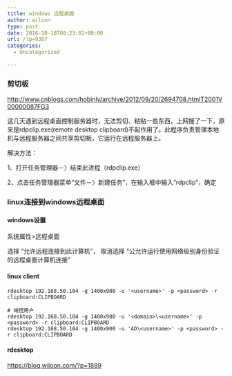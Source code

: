 ```yaml
---
title: windows 远程桌面
author: wiloon
type: post
date: 2016-10-18T08:23:01+00:00
url: /?p=9307
categories:
  - Uncategorized

---
```

### 剪切板

http://www.cnblogs.com/hobinly/archive/2012/09/20/2694708.htmlT2001V00000087FG3

这几天遇到远程桌面控制服务器时，无法剪切、粘贴一些东西，上网搜了一下，原来是rdpclip.exe(remote desktop clipboard)不起作用了。此程序负责管理本地机与远程服务器之间共享剪切板，它运行在远程服务器上。

解决方法：

1、打开任务管理器－〉结束此进程（rdpclip.exe）

2、点击任务管理器菜单“文件－〉新建任务”，在输入框中输入“rdpclip”，确定

### linux连接到windows远程桌面

#### windows设置

系统属性>远程桌面
  
选择 “允许远程连接到此计算机”， 取消选择 &#8220;公允许运行使用网络级别身份验证的远程桌面计算机连接&#8221;

#### linux client

<pre><code class="language-bash line-numbers">rdesktop 192.168.50.104 -g 1400x900 -u '&lt;username&gt;' -p &lt;password&gt; -r clipboard:CLIPBOARD

# 域控用户
rdesktop 192.168.50.104 -g 1400x900 -u '&lt;domain&gt;\&lt;username&gt;' -p &lt;password&gt; -r clipboard:CLIPBOARD
rdesktop 192.168.50.104 -g 1400x900 -u 'AD\&lt;username&gt;' -p &lt;password&gt; -r clipboard:CLIPBOARD
</code></pre>

#### rdesktop

<https://blog.wiloon.com/?p=1889>